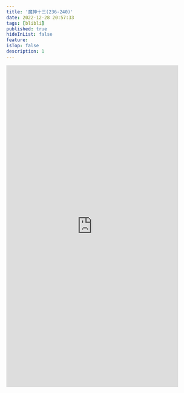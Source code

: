 ```yaml
---
title: '魔神十三(236-240)'
date: 2022-12-28 20:57:33
tags: [blibli]
published: true
hideInList: false
feature: 
isTop: false
description: 1
---
```

<iframe  
 height=850 
 width=90% 
 src="https://www.ixigua.com/iframe/7182145625750766114?autoplay=0"
 frameborder=0  
 allowfullscreen>
 </iframe>
<iframe  
 height=850 
 width=90% 
 src="" 
 frameborder=0  
 allowfullscreen>
 </iframe>
<iframe  
 height=850 
 width=90% 
 src=""
 frameborder=0  
 allowfullscreen>
 </iframe>
<iframe  
 height=850 
 width=90% 
 src=""
 frameborder=0  
 allowfullscreen>
 </iframe>
<iframe  
 height=850 
 width=90% 
 src="" 
 frameborder=0  
 allowfullscreen>
 </iframe>
